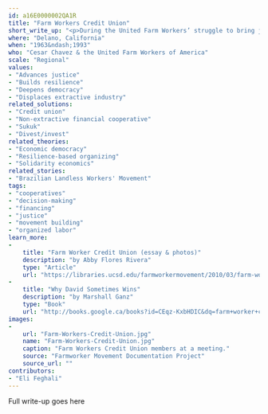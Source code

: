 ```yaml
---
id: a16E0000002QA1R
title: "Farm Workers Credit Union"
short_write_up: "<p>During the United Farm Workers’ struggle to bring justice and dignity to the lives of farm workers, the farm worker community fought a key battle against banks that refused to provide loans to workers while financing the owners who were exploiting them in the fields. Labor leader and organizer Cesar Chavez argued for the community to start their own credit union. Pooling their resources allowed workers to meet their financial needs and support the movement during the winter months, making it easier to strike in the summer. Six years after its founding, the Farm Workers Credit Union had loaned $183,000 to 874 members. </p>"
where: "Delano, California"
when: "1963&ndash;1993"
who: "Cesar Chavez & the United Farm Workers of America"
scale: "Regional"
values:
- "Advances justice"
- "Builds resilience"
- "Deepens democracy"
- "Displaces extractive industry"
related_solutions:
- "Credit union"
- "Non-extractive financial cooperative"
- "Sukuk"
- "Divest/invest"
related_theories:
- "Economic democracy"
- "Resilience-based organizing"
- "Solidarity economics"
related_stories:
- "Brazilian Landless Workers' Movement"
tags:
- "cooperatives"
- "decision-making"
- "financing"
- "justice"
- "movement building"
- "organized labor"
learn_more:
-
    title: "Farm Worker Credit Union (essay & photos)"
    description: "by Abby Flores Rivera"
    type: "Article"
    url: "https://libraries.ucsd.edu/farmworkermovement/2010/03/farm-worker-credit-union-by-abby-flores-rivera-2/"
-
    title: "Why David Sometimes Wins"
    description: "by Marshall Ganz"
    type: "Book"
    url: "http://books.google.ca/books?id=CEqz-KxbHDIC&dq=farm+worker+credit+union"
images:
-
    url: "Farm-Workers-Credit-Union.jpg"
    name: "Farm-Workers-Credit-Union.jpg"
    caption: "Farm Workers Credit Union members at a meeting."
    source: "Farmworker Movement Documentation Project"
    source_url: ""
contributors:
- "Eli Feghali"
---
```

Full write-up goes here
